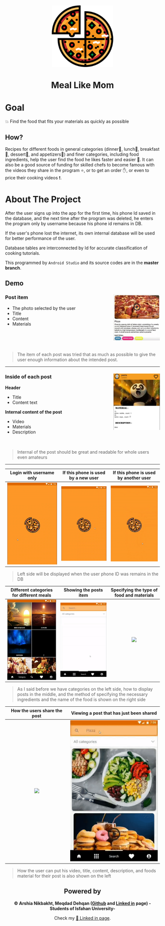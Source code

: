 <p align="center">
  <a href="https://github.com/Arshianb/Meal-Like-Mom">
    <img src="app/src/main/res/drawable-xxxhdpi/pizza.png" alt="Logo" width="200" height="200">
  </a>
    <h1 align="center">Meal Like Mom</h1>
</p>

# Goal
:boom: Find the food that fits your materials as quickly as possible

## How?
Recipes for different foods in general categories (dinner:pizza:, lunch:poultry_leg:, breakfast:egg:, dessert:tropical_drink:, and appetizers:fries:) and finer categories, including food ingredients, help the user find the food he likes faster and easier :mag_right:. It can also be a good source of funding for skilled chefs to become famous with the videos they share in the program :star:, or to get an order :raised_hand:, or even to price their cooking videos :exclamation:.

# About The Project
After the user signs up into the app for the first time, his phone Id saved in the database, and the next time after the program was deleted, he enters the program only by username because his phone id remains in DB. 

If the user's phone lost the internet, its own internal database will be used for better performance of the user.

Database tables are interconnected by Id for accurate classification of cooking tutorials. 

This programmed by `Android Studio` and its source codes are in the **master branch**.

## Demo

<div >
<img src="gifs%20and%20images%20of%20project/post%20Item.jpg" align="right" width = "30%" />

### Post item

- The photo selected by the user
- Title
- Content
- Materials
<br/><br/><br/><br/><br/>

> The item of each post was tried that as much as possible to give the user enough information about the intended post.

 <div/>
<hr>

<div>
<img src="gifs%20and%20images%20of%20project/Post.jpg" align="right" width = "30%" />

### Inside of each post

**Header**
- Title
- Content text

**Internal content of the post**
- Video
- Materials
- Description
<br/><br/><br/>

> Internal of the post should be great and readable for whole users even amateurs

 <div/>
  <hr>
<div align= "center">
  
|Login with username only|If this phone is used by a new user|If this phone is used by another user|
|:-----------:|:-----------:|:-----------:|
|<img src="gifs%20and%20images%20of%20project/1.gif" width = "300px">|<img src="gifs%20and%20images%20of%20project/2.gif" width = "300px">|<img src="gifs%20and%20images%20of%20project/3.gif" width = "300px">|
<div/>
<div align= "left">
  
> Left side will be displayed when the user phone ID was remains in the DB 

<div/>

<div align= "center">
  
|Different categories for different meals|Showing the posts item|Specifying the type of food and materials|
|:-----------:|:-----------:|:-----------:|
|<img src="gifs%20and%20images%20of%20project/4.jpg" width = "300px">|<img src="gifs%20and%20images%20of%20project/5.gif" width = "300px">|<img src="gifs%20and%20images%20of%20project/6.gif" width = "300px">|
<div align= "left">
  
>As I said before we have categories on the left side, how to display posts in the middle, and the method of specifying the necessary ingredients and the name of the food is shown on the right side

<div/>
<div/>

<div align= "center">

  |How the users share the post|Viewing a post that has just been shared|
  |:-----------:|:-----------:|
  |<img src="gifs%20and%20images%20of%20project/7.gif" width = "300px">|<img src="gifs%20and%20images%20of%20project/8.gif" width = "300px">|
  
<div align= "left">
  
>How the user can put his video, title, content, description, and foods material for their post is also shown on the left

<div/>
<div/>

<div align= "center">
  
## Powered by
**© Arshia Nikbakht, Meqdad Dehqan ([Github](https://github.com/mqddd) and [Linked in](https://www.linkedin.com/in/meqdad-dehqan-049a9b200/) page) -Students of Isfahan University-**

Check my [:link: Linked in page](https://www.linkedin.com/in/arshia-nikbakht).

<div/>

